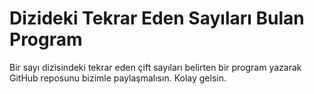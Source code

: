 # Dizideki Tekrar Eden Sayıları Bulan Program

Bir sayı dizisindeki tekrar eden çift sayıları belirten bir program yazarak GitHub reposunu bizimle paylaşmalısın. Kolay gelsin.
